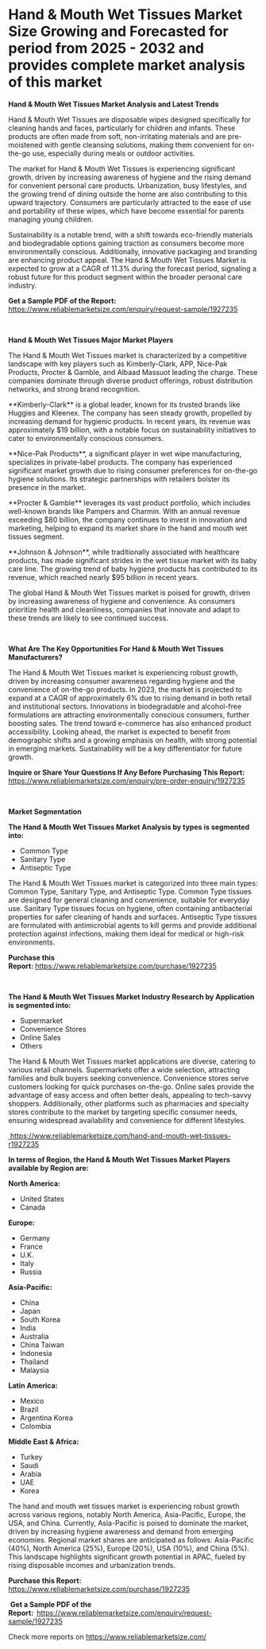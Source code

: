 <p><h1>Hand & Mouth Wet Tissues Market Size Growing and Forecasted for period from 2025 - 2032 and provides complete market analysis of this market</h1></p><p><strong>Hand & Mouth Wet Tissues Market Analysis and Latest Trends</strong></p>
<p><p>Hand & Mouth Wet Tissues are disposable wipes designed specifically for cleaning hands and faces, particularly for children and infants. These products are often made from soft, non-irritating materials and are pre-moistened with gentle cleansing solutions, making them convenient for on-the-go use, especially during meals or outdoor activities. </p><p>The market for Hand & Mouth Wet Tissues is experiencing significant growth, driven by increasing awareness of hygiene and the rising demand for convenient personal care products. Urbanization, busy lifestyles, and the growing trend of dining outside the home are also contributing to this upward trajectory. Consumers are particularly attracted to the ease of use and portability of these wipes, which have become essential for parents managing young children.</p><p>Sustainability is a notable trend, with a shift towards eco-friendly materials and biodegradable options gaining traction as consumers become more environmentally conscious. Additionally, innovative packaging and branding are enhancing product appeal. The Hand & Mouth Wet Tissues Market is expected to grow at a CAGR of 11.3% during the forecast period, signaling a robust future for this product segment within the broader personal care industry.</p></p>
<p><strong>Get a Sample PDF of the Report:&nbsp;</strong> <a href="https://www.reliablemarketsize.com/enquiry/request-sample/1927235?utm_campaign=1895&utm_medium=2&utm_source=Github&utm_content=ia&utm_term=28022025&utm_id=hand-mouth-wet-tissues">https://www.reliablemarketsize.com/enquiry/request-sample/1927235</a></p>
<p>&nbsp;</p>
<p><strong>Hand & Mouth Wet Tissues Major Market Players</strong></p>
<p><p>The Hand & Mouth Wet Tissues market is characterized by a competitive landscape with key players such as Kimberly-Clark, APP, Nice-Pak Products, Procter & Gamble, and Albaad Massuot leading the charge. These companies dominate through diverse product offerings, robust distribution networks, and strong brand recognition.</p><p>**Kimberly-Clark** is a global leader, known for its trusted brands like Huggies and Kleenex. The company has seen steady growth, propelled by increasing demand for hygienic products. In recent years, its revenue was approximately $19 billion, with a notable focus on sustainability initiatives to cater to environmentally conscious consumers.</p><p>**Nice-Pak Products**, a significant player in wet wipe manufacturing, specializes in private-label products. The company has experienced significant market growth due to rising consumer preferences for on-the-go hygiene solutions. Its strategic partnerships with retailers bolster its presence in the market.</p><p>**Procter & Gamble** leverages its vast product portfolio, which includes well-known brands like Pampers and Charmin. With an annual revenue exceeding $80 billion, the company continues to invest in innovation and marketing, helping to expand its market share in the hand and mouth wet tissues segment.</p><p>**Johnson & Johnson**, while traditionally associated with healthcare products, has made significant strides in the wet tissue market with its baby care line. The growing trend of baby hygiene products has contributed to its revenue, which reached nearly $95 billion in recent years.</p><p>The global Hand & Mouth Wet Tissues market is poised for growth, driven by increasing awareness of hygiene and convenience. As consumers prioritize health and cleanliness, companies that innovate and adapt to these trends are likely to see continued success.</p></p>
<p>&nbsp;</p>
<p><strong>What Are The Key Opportunities For Hand & Mouth Wet Tissues Manufacturers?</strong></p>
<p><p>The Hand & Mouth Wet Tissues market is experiencing robust growth, driven by increasing consumer awareness regarding hygiene and the convenience of on-the-go products. In 2023, the market is projected to expand at a CAGR of approximately 6% due to rising demand in both retail and institutional sectors. Innovations in biodegradable and alcohol-free formulations are attracting environmentally conscious consumers, further boosting sales. The trend toward e-commerce has also enhanced product accessibility. Looking ahead, the market is expected to benefit from demographic shifts and a growing emphasis on health, with strong potential in emerging markets. Sustainability will be a key differentiator for future growth.</p></p>
<p><strong>Inquire or Share Your Questions If Any Before Purchasing This Report:</strong> <a href="https://www.reliablemarketsize.com/enquiry/pre-order-enquiry/1927235?utm_campaign=1895&utm_medium=2&utm_source=Github&utm_content=ia&utm_term=28022025&utm_id=hand-mouth-wet-tissues">https://www.reliablemarketsize.com/enquiry/pre-order-enquiry/1927235</a></p>
<p>&nbsp;</p>
<p><strong>Market Segmentation</strong></p>
<p><strong>The Hand & Mouth Wet Tissues Market Analysis by types is segmented into:</strong></p>
<p><ul><li>Common Type</li><li>Sanitary Type</li><li>Antiseptic Type</li></ul></p>
<p><p>The Hand & Mouth Wet Tissues market is categorized into three main types: Common Type, Sanitary Type, and Antiseptic Type. Common Type tissues are designed for general cleaning and convenience, suitable for everyday use. Sanitary Type tissues focus on hygiene, often containing antibacterial properties for safer cleaning of hands and surfaces. Antiseptic Type tissues are formulated with antimicrobial agents to kill germs and provide additional protection against infections, making them ideal for medical or high-risk environments.</p></p>
<p><strong>Purchase this Report:&nbsp;</strong><a href="https://www.reliablemarketsize.com/purchase/1927235?utm_campaign=1895&utm_medium=2&utm_source=Github&utm_content=ia&utm_term=28022025&utm_id=hand-mouth-wet-tissues">https://www.reliablemarketsize.com/purchase/1927235</a></p>
<p>&nbsp;</p>
<p><strong>The Hand & Mouth Wet Tissues Market Industry Research by Application is segmented into:</strong></p>
<p><ul><li>Supermarket</li><li>Convenience Stores</li><li>Online Sales</li><li>Others</li></ul></p>
<p><p>The Hand & Mouth Wet Tissues market applications are diverse, catering to various retail channels. Supermarkets offer a wide selection, attracting families and bulk buyers seeking convenience. Convenience stores serve customers looking for quick purchases on-the-go. Online sales provide the advantage of easy access and often better deals, appealing to tech-savvy shoppers. Additionally, other platforms such as pharmacies and specialty stores contribute to the market by targeting specific consumer needs, ensuring widespread availability and convenience for different lifestyles.</p></p>
<p><a href="https://www.reliablemarketsize.com/hand-and-mouth-wet-tissues-r1927235?utm_campaign=1895&utm_medium=2&utm_source=Github&utm_content=ia&utm_term=28022025&utm_id=hand-mouth-wet-tissues">&nbsp;https://www.reliablemarketsize.com/hand-and-mouth-wet-tissues-r1927235</a></p>
<p><strong>In terms of Region, the Hand & Mouth Wet Tissues Market Players available by Region are:</strong></p>
<p>
    <p> <strong> North America: </strong>
        <ul>
            <li>United States</li>
            <li>Canada</li>
        </ul>
        </p> 
    <p> <strong> Europe: </strong>
        <ul>
            <li>Germany</li>
            <li>France</li>
            <li>U.K.</li>
            <li>Italy</li>
            <li>Russia</li>
        </ul>
        </p> 
    <p> <strong> Asia-Pacific: </strong>
        <ul>
            <li>China</li>
            <li>Japan</li>
            <li>South Korea</li>
            <li>India</li>
            <li>Australia</li>
            <li>China Taiwan</li>
            <li>Indonesia</li>
            <li>Thailand</li>
            <li>Malaysia</li>
        </ul>
        </p> 
    <p> <strong> Latin America: </strong>
        <ul>
            <li>Mexico</li>
            <li>Brazil</li>
            <li>Argentina Korea</li>
            <li>Colombia</li>
        </ul>
        </p> 
    <p> <strong> Middle East & Africa: </strong>
        <ul>
            <li>Turkey</li>
            <li>Saudi</li>
            <li>Arabia</li>
            <li>UAE</li>
            <li>Korea</li>
        </ul>
    </p>
    </p>
<p><p>The hand and mouth wet tissues market is experiencing robust growth across various regions, notably North America, Asia-Pacific, Europe, the USA, and China. Currently, Asia-Pacific is poised to dominate the market, driven by increasing hygiene awareness and demand from emerging economies. Regional market shares are anticipated as follows: Asia-Pacific (40%), North America (25%), Europe (20%), USA (10%), and China (5%). This landscape highlights significant growth potential in APAC, fueled by rising disposable incomes and urbanization trends.</p></p>
<p><strong>Purchase this Report: </strong><a href="https://www.reliablemarketsize.com/purchase/1927235?utm_campaign=1895&utm_medium=2&utm_source=Github&utm_content=ia&utm_term=28022025&utm_id=hand-mouth-wet-tissues">https://www.reliablemarketsize.com/purchase/1927235</a></p>
<p>&nbsp;<strong>Get a Sample PDF of the Report:&nbsp;&nbsp;</strong><a href="https://www.reliablemarketsize.com/enquiry/request-sample/1927235?utm_campaign=1895&utm_medium=2&utm_source=Github&utm_content=ia&utm_term=28022025&utm_id=hand-mouth-wet-tissues">https://www.reliablemarketsize.com/enquiry/request-sample/1927235</a></p>
<p><strong></strong></p>
<p>Check more reports on <a href="https://www.reliablemarketsize.com/?utm_campaign=1895&utm_medium=2&utm_source=Github&utm_content=ia&utm_term=28022025&utm_id=hand-mouth-wet-tissues">https://www.reliablemarketsize.com/</a></p>